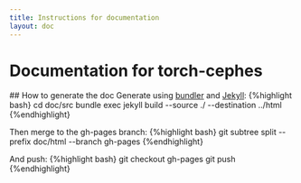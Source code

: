```yaml
---
title: Instructions for documentation
layout: doc
---
```


# Documentation for torch-cephes

## How to generate the doc
Generate using [bundler](http://bundler.io/#getting-started) and [Jekyll](http://jekyllrb.com/docs/installation/):
{%highlight bash}
cd doc/src
bundle exec jekyll build --source ./ --destination ../html
{%endhighlight}

Then merge to the gh-pages branch:
{%highlight bash}
git subtree split --prefix doc/html --branch gh-pages
{%endhighlight}

And push:
{%highlight bash}
git checkout gh-pages
git push
{%endhighlight}
